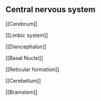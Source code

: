 ## Central nervous system

[[Cerebrum]]

[[Limbic system]]

[[Diencephalon]]

[[Basal Nuclei]]

[[Reticular formation]]

[[Cerebellum]]

[[Brainstem]]